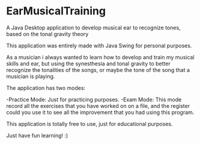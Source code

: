 # EarMusicalTraining
A Java Desktop application to develop musical ear to recognize tones, based on the tonal gravity theory

This application was entirely made with Java Swing for personal purposes.

As a musician i always wanted to learn how to develop and train my musical skills and ear, but using the synesthesia and tonal gravity to better recognize the tonalities of the songs, or maybe the tone of the song that a musician is playing.

The application has two modes:

-Practice Mode: Just for practicing purposes.
-Exam Mode: This mode record all the exercises that you have worked on on a file, and the register could you use it to see all the improvement that you had using this program.

This application is totally free to use, just for educational purposes.

Just have fun learning! :)
